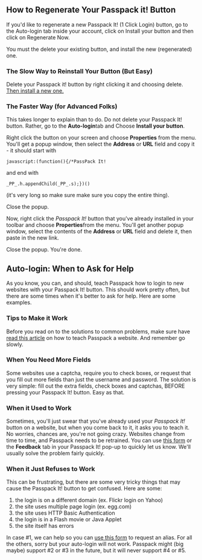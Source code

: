 ## **How to Regenerate Your Passpack it! Button**

If you'd like to regenerate a new Passpack It! \(1 Click Login\) button, go to the Auto-login tab inside your account, click on Install your button and then click on Regenerate Now.

You must the delete your existing button, and install the new \(regenerated\) one.

### The Slow Way to Reinstall Your Button \(But Easy\)

Delete your Passpack it! button by right clicking it and choosing delete. [Then install a new one.](https://support.passpack.com/hc/en-us/articles/200827350)

### The Faster Way \(for Advanced Folks\)

This takes longer to explain than to do. Do not delete your Passpack It! button. Rather, go to the **Auto-login**tab and Choose **Install your button**.

Right click the button on your screen and choose **Properties** from the menu. You'll get a popup window, then select the **Address** or **URL** field and copy it - it should start with

`javascript:(function(){/*PassPack It!`

and end with

`_PP_.h.appendChild(_PP_.s);})()`

\(it's very long so make sure make sure you copy the entire thing\).

Close the popup.

Now, right click the _Passpack It!_ button that you've already installed in your toolbar and choose **Properties**from the menu. You'll get another popup window, select the contents of the **Address** or **URL** field and delete it, then paste in the new link.

Close the popup. You're done.

## **Auto-login: When to Ask for Help**

As you know, you can, and should, teach Passpack how to login to new websites with your Passpack It! button. This should work pretty often, but there are some times when it's better to ask for help. Here are some examples.

### Tips to Make it Work

Before you read on to the solutions to common problems, make sure have [read this article](https://support.passpack.com/hc/en-us/articles/200736584) on how to teach Passpack a website. And remember go slowly.

### When You Need More Fields

Some websites use a captcha, require you to check boxes, or request that you fill out more fields than just the username and password. The solution is very simple: fill out the extra fields, check boxes and captchas, BEFORE pressing your Passpack It! button. Easy as that.

### When it Used to Work

Sometimes, you'll just swear that you've already used your _Passpack It!_ button on a website, but when you come back to it, it asks you to teach it. No worries, chances are, you're not going crazy. Websites change from time to time, and Passpack needs to be retrained. You can use [this form](https://support.passpack.com/hc/en-us/requests/new) or the **Feedback** tab in your Passpack It! pop-up to quickly let us know. We'll usually solve the problem fairly quickly.

### When it Just Refuses to Work

This can be frustrating, but there are some very tricky things that may cause the Passpack It! button to get confused. Here are some:

1. the login is on a different domain \(ex. Flickr login on Yahoo\)
2. the site uses multiple page login \(ex. egg.com\)
3. the site uses HTTP Basic Authentication
4. the login is in a Flash movie or Java Applet
5. the site itself has errors

In case \#1, we can help so you can [use this form](https://support.passpack.com/hc/en-us/requests/new) to request an alias. For all the others, sorry but your auto-login will not work. Passpack might \(big maybe\) support \#2 or \#3 in the future, but it will never support \#4 or \#5.

